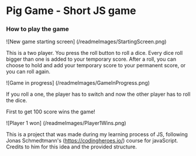 # Pig Game - Short JS game

### How to play the game

![New game starting screen] (/readmeImages/StartingScreen.png)

This is a two player. You press the roll button to roll a dice. Every dice roll bigger than one is added to your temporary score. After a roll, you can choose to hold and add your temporary score to your permanent score, or you can roll again.

![Game in progress] (/readmeImages/GameInProgress.png)

If you roll a one, the player has to switch and now the other player has to roll the dice.

First to get 100 score wins the game!

![Player 1 won] (/readmeImages/Player1Wins.png)

This is a project that was made during my learning process of JS, following Jonas Schmedtmann's (https://codingheroes.io/) course for javaScript. Credits to him for this idea and the provided structure.
